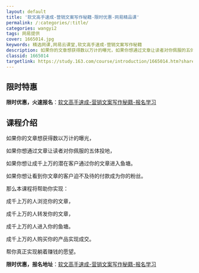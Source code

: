 ```yaml
---
layout: default
title: '软文高手速成-营销文案写作秘籍-限时优惠-网易精品课'
permalink: /:categories/:title/
categories: wangyi2
tags: 网易提供
cover: 1665014.jpg
keywords: 精选网课,网易云课堂,软文高手速成-营销文案写作秘籍
description: 如果你的文章想获得数以万计的曝光，如果你想通过文章让读者对你佩服的五体投地，如果你想让成千上万的潜在客户通过你的文章进入
classid: 1665014
targetlink: https://study.163.com/course/introduction/1665014.htm?share=1&shareId=1025206652&utm_campaign=share&utm_medium=iphoneShare&utm_source=&utm_u=1025206652
---
```


## 限时特惠

**限时优惠，火速报名**：[软文高手速成-营销文案写作秘籍-报名学习](https://study.163.com/course/introduction/1665014.htm?share=1&shareId=1025206652&utm_campaign=share&utm_medium=iphoneShare&utm_source=&utm_u=1025206652)

## 课程介绍

如果你的文章想获得数以万计的曝光，

如果你想通过文章让读者对你佩服的五体投地，

如果你想让成千上万的潜在客户通过你的文章进入鱼塘。

如果你想让看到你文章的客户迫不及待的付款成为你的粉丝。



那么本课程将帮助你实现：

成千上万的人浏览你的文章，

成千上万的人转发你的文章，

成千上万的人进入你的鱼塘。

成千上万的人购买你的产品实现成交。



帮你真正实现躺着赚钱的愿望。

**限时优惠，报名地址**：[软文高手速成-营销文案写作秘籍-报名学习](https://study.163.com/course/introduction/1665014.htm?share=1&shareId=1025206652&utm_campaign=share&utm_medium=iphoneShare&utm_source=&utm_u=1025206652)


